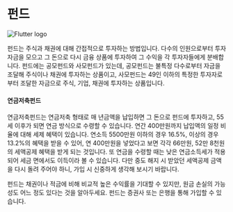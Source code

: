 # 펀드
![Flutter logo](resource:assets/images/fund.png)


펀드는 주식과 채권에 대해 간접적으로 투자하는 방법입니다. 다수의 인원으로부터 투자 자금을 모으고 그 돈으로 다시 금융 상품에 투자하여 그 수익을 각 투자자들에게 분배합니다. 펀드에는 공모펀드와 사모펀드가 있는데, 공모펀드는 불특정 다수로부터 자금을 조달해 주식이나 채권에 투자하는 상품이고, 사모펀드는 49인 이하의 특정한 투자자로부터 조달한 자금으로 주식, 기업, 채권에 투자하는 상품입니다.

#### 연금저축펀드
연금저축펀드는 연금저축 형태로 매 년금액을 납입하면 그 돈으로 펀드에 투자하고, 55세 이후가 되면 연금 방식으로 수령할 수 있습니다. 연간 400만원까지 납입액의 일정 비율에 대해 세제 혜택이 있습니다. 연소득 5500만원 이하의 경우 16.5%, 이상의 경우 13.2%의 혜택을 받을 수 있어, 연 400만원을 넣었다고 보면 각각 66만원, 52만 8천원의 세액공제 혜택을 받게 되는 것입니다. 또 연금을 수령할 때는 낮은 연금소득세가 적용되어 세금 면에서도 이득이라 볼 수 있습니다. 다만 중도 해지 시 받았던 세액공제 금액을 다시 돌려 주어야 하니, 가입 시 신중하게 생각해 보시기 바랍니다.

펀드는 채권이나 적금에 비해 비교적 높은 수익률을 기대할 수 있지만, 원금 손실의 가능성도 어느 정도 있다는 것을 알아두세요. 펀드는 증권사 또는 은행을 통해 가입할 수 있습니다.
  




  